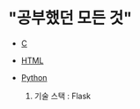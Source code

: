 # "공부했던 모든 것"
<p>
<ul>
<p><li><u> C </u></li></p>
<p><li><u> HTML </u></li></p>
<p><li><u> Python </u></li></p>
<ol>
 <li>기술 스택 : Flask</li>
</ol>
